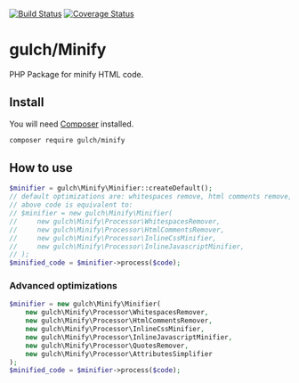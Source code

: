 [![Build Status](https://travis-ci.org/gulch/minify.svg?branch=master)](https://travis-ci.org/gulch/minify) [![Coverage Status](https://coveralls.io/repos/github/gulch/minify/badge.svg?branch=master)](https://coveralls.io/github/gulch/minify?branch=master)

# gulch/Minify
PHP Package for minify HTML code.

## Install

You will need [Composer](http://getcomposer.org) installed.
```bash
composer require gulch/minify
```

## How to use
```php
$minifier = gulch\Minify\Minifier::createDefault();
// default optimizations are: whitespaces remove, html comments remove, minification of css and js code
// above code is equivalent to:
// $minifier = new gulch\Minify\Minifier(
//     new gulch\Minify\Processor\WhitespacesRemover,
//     new gulch\Minify\Processor\HtmlCommentsRemover,
//     new gulch\Minify\Processor\InlineCssMinifier,
//     new gulch\Minify\Processor\InlineJavascriptMinifier,
// );
$minified_code = $minifier->process($code);
```
### Advanced optimizations
```php
$minifier = new gulch\Minify\Minifier(
    new gulch\Minify\Processor\WhitespacesRemover,
    new gulch\Minify\Processor\HtmlCommentsRemover,
    new gulch\Minify\Processor\InlineCssMinifier,
    new gulch\Minify\Processor\InlineJavascriptMinifier,
    new gulch\Minify\Processor\QuotesRemover,
    new gulch\Minify\Processor\AttributesSimplifier
);
$minified_code = $minifier->process($code);
```
